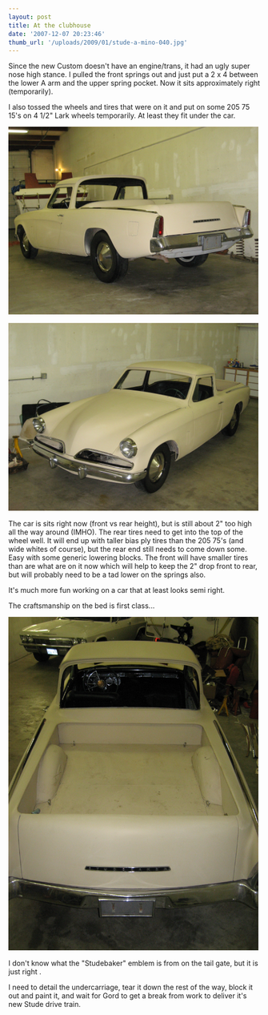 ```yaml
---
layout: post
title: At the clubhouse
date: '2007-12-07 20:23:46'
thumb_url: '/uploads/2009/01/stude-a-mino-040.jpg'
---
```

<span id="msg" class="spnMessageText"> </span>Since the new Custom doesn't have an engine/trans, it had an ugly super nose high stance. I pulled the front springs out and just put a 2 x 4 between the lower A arm and the upper spring pocket. Now it sits approximately right (temporarily).

I also tossed the wheels and tires that were on it and put on some 205 75 15's on 4 1/2" Lark wheels temporarily. At least they fit under the car.

<a href="/uploads/2009/01/stude-a-mino-040.jpg"><img class="alignnone size-full wp-image-171" title="stude-a-mino-040" src="/uploads/2009/01/stude-a-mino-040.jpg" alt="" width="500" height="375" /></a>

<a href="/uploads/2009/01/stude-a-mino-042.jpg"><img class="alignnone size-full wp-image-172" title="stude-a-mino-042" src="/uploads/2009/01/stude-a-mino-042.jpg" alt="" width="500" height="375" /></a>

The car is sits right now (front vs rear height), but is still about 2" too high all the way around (IMHO). The rear tires need to get into the top of the wheel well. It will end up with taller bias ply tires than the 205 75's (and wide whites of course), but the rear end still needs to come down some. Easy with some generic lowering blocks. The front will have smaller tires than are what are on it now which will help to keep the 2" drop front to rear, but will probably need to be a tad lower on the springs also.

It's much more fun working on a car that at least looks semi right.

The craftsmanship on the bed is first class...

<a href="/uploads/2009/01/stude-a-mino-051.jpg"><img class="alignnone size-full wp-image-174" title="stude-a-mino-051" src="/uploads/2009/01/stude-a-mino-051.jpg" alt="" width="500" height="666" /></a>

I don't know what the "Studebaker" emblem is from on the tail gate, but it is just right .

I need to detail the undercarriage, tear it down the rest of the way, block it out and paint it, and wait for Gord to get a break from work to deliver it's new Stude drive train.

